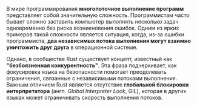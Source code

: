 

В мире программирования **многопоточное выполнение программ** представляет собой значительную сложность.
Программистам часто бывает сложно заставить компьютер выполнять несколько задач одновременно без риска возникновения ошибок.
Одним из ярких примеров такой сложности является ситуация, когда, из-за ошибки программиста, **два независимых потока выполнения могут взаимно уничтожить друг друга** в операционной системе.

Однако, в сообществе Rust существует концепт, известный как **"безбоязненная конкурентность"**. Эта фраза подчеркивает, как фокусировка языка на безопасности помогает преодолевать ограничения, связанные с независимыми потоками выполнения.
Важным отличием Rust является отсутствие **глобальной блокировки интерпретатора** (англ. *Global Interpreter Lock*, GIL), которая в других языках может ограничивать скорость выполнения потоков.


